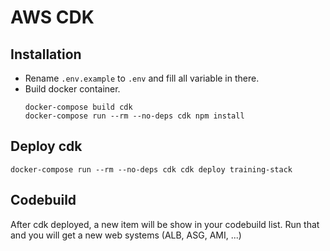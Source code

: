 # AWS CDK
## Installation
- Rename `.env.example` to `.env` and fill all variable in there.
- Build docker container.
    ```
    docker-compose build cdk
    docker-compose run --rm --no-deps cdk npm install
    ```

## Deploy cdk
```
docker-compose run --rm --no-deps cdk cdk deploy training-stack
```

## Codebuild
After cdk deployed, a new item will be show in your codebuild list. Run that and you will get a new web systems (ALB, ASG, AMI, ...)
